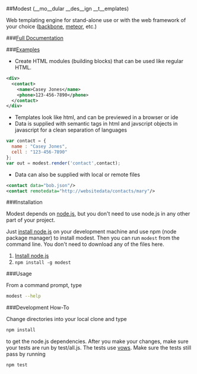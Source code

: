 ##Modest 
(__mo__dular __des__ign __t__emplates)

Web templating engine for stand-alone use or with the web framework of your choice ([backbone](https://github.com/documentcloud/backbone), [meteor](https://github.com/meteor/meteor), etc.)

###[Full Documentation](https://github.com/sweedl/modest/wiki/Documentation)

###[Examples](https://github.com/sweedl/modest/wiki/Examples)

* Create HTML modules (building blocks) that can be used like regular HTML.

```xml
<div>
  <contact>
    <name>Casey Jones</name>
    <phone>123-456-7890</phone>
  </contact>
</div>
```
* Templates look like html, and can be previewed in a browser or ide
* Data is supplied with semantic tags in html and javscript objects in javascript for a clean separation of languages

```javascript
var contact = {
  name : "Casey Jones",
  cell : "123-456-7890"
};
var out = modest.render('contact',contact);
```
* Data can also be supplied with local or remote files

```xml
<contact data="bob.json"/>
<contact remotedata="http://websitedata/contacts/mary"/>
```

###Installation

Modest depends on [node.js](https://github.com/joyent/node), but you don't need to use node.js in any other part of your project. 

Just [install node.js](http://nodejs.org/#download) on your development machine and use npm (node package manager) to install modest.
Then you can run ``modest`` from the command line.
You don't need to download any of the files here.

1. [Install node.js](http://nodejs.org/#download)
2. ``npm install -g modest``

###Usage

From a command prompt, type
```bash
modest --help
```

###Development How-To

Change directories into your local clone and type
```bash
npm install
```
to get the node.js dependencies.  After you make your changes, make sure your tests are run by test/all.js.  The tests use [vows](http://vowsjs.org).  Make sure the tests still pass by running
```bash
npm test
```
